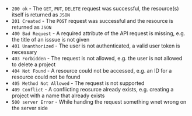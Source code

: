 * `200 ok` - The `GET`, `PUT`, `DELETE` request was successful, the resource(s) itself is returned as `JSON`
* `201 Created` - The `POST` request was successful and the resource is returned as `JSON`
* `400 Bad Request` - A required attribute of the API request is missing, e.g. the title of an isssue is not given
* `401 Unanthorized` - The user is not authenticated, a valid user token is necessary
* `403 Forbidden` - The request is not allowed, e.g. the user is not allowed to delete a project
* `404 Not Found` - A resource could not be accessed, e.g. an ID for a resource could not be found
* `405 Method Not Allowed` - The request is not supported
* `409 Conflict` - A conflicting reosurce already exists, e.g. creating a project with a name that already exists
* `500 server Error` - While handing the request something wnet wrong on the server side
